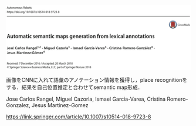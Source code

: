 ![論文](https://github.com/soraKING44/survey_paper/blob/images/semantic_mapping/indoor/2D/occupancy_grid_map/Automatic%20semantic%20maps%20generation%20from%20lexical%20annotations.png)

画像をCNNに入れて語彙のアノテーション情報を獲得し，place recognitionをする．結果を自己位置推定と合わせてsemantic map形成．

Jose Carlos Rangel, Miguel Cazorla, Ismael Garcia-Varea, Cristina Romero-Gonzalez, Jesus Martinez-Gomez

https://link.springer.com/article/10.1007/s10514-018-9723-8
